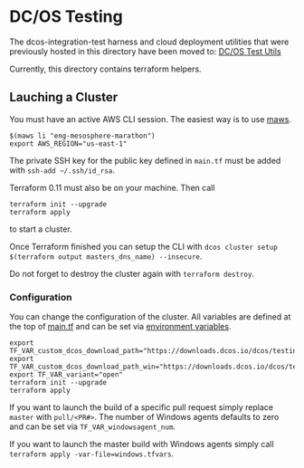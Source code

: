 # DC/OS Testing

The dcos-integration-test harness and cloud deployment utilities that were previously hosted in this directory have been moved to: [DC/OS Test Utils](https://github.com/mesosphere/dcos-test-utils)

Currently, this directory contains terraform helpers.

## Lauching a Cluster

You must have an active AWS CLI session. The easiest way is to use [maws](https://github.com/mesosphere/maws).

```
$(maws li "eng-mesosphere-marathon")
export AWS_REGION="us-east-1"
```

The private SSH key for the public key defined in `main.tf` must be added with `ssh-add ~/.ssh/id_rsa`.

Terraform 0.11 must also be on your machine. Then call

```
terraform init --upgrade
terraform apply
```

to start a cluster.

Once Terraform finished you can setup the CLI with `dcos cluster setup $(terraform output masters_dns_name) --insecure`.

Do not forget to destroy the cluster again with `terraform destroy`.

### Configuration

You can change the configuration of the cluster. All variables are defined at the top of [main.tf](main.tf) and can be
set via [environment variables](https://www.terraform.io/docs/configuration-0-11/variables.html#environment-variables).

```
export TF_VAR_custom_dcos_download_path="https://downloads.dcos.io/dcos/testing/master/dcos_generate_config.sh"
export TF_VAR_custom_dcos_download_path_win="https://downloads.dcos.io/dcos/testing/master/windows/dcos_generate_config_win.sh"
export TF_VAR_variant="open"
terraform init --upgrade
terraform apply
```

If you want to launch the build of a specific pull request simply replace `master` with `pull/<PR#>`. The number of
Windows agents defaults to zero and can be set via `TF_VAR_windowsagent_num`.

If you want to launch the master build with Windows agents simply call `terraform apply -var-file=windows.tfvars`.
